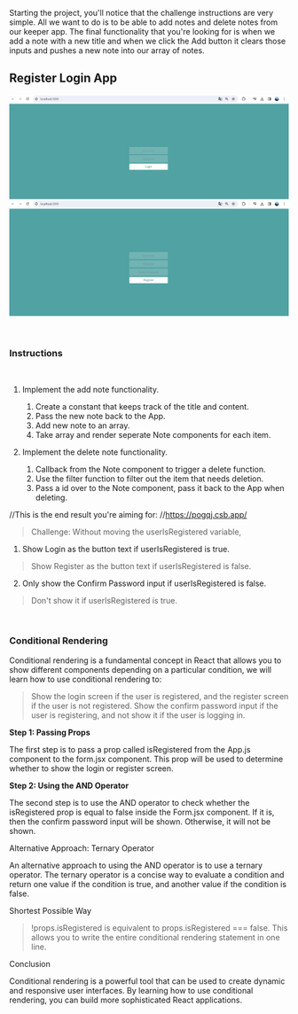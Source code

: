 Starting the project, you'll notice that the challenge instructions are very simple. All we want to do is to be able to add notes and delete notes from our keeper app. The final functionality that you're looking for is when we add a note with a new title and when we click the Add button it clears those inputs and pushes a new note into our array of notes.

## Register Login App


![Login](https://github.com/anderson92zolis/Login_Register_App_React/blob/main/photo/Login.jpg)
![Register](https://github.com/anderson92zolis/Login_Register_App_React/blob/main/photo/register.jpg)


<br>


### Instructions

<br>

1. Implement the add note functionality.
    1. Create a constant that keeps track of the title and content.
    2. Pass the new note back to the App.
    3. Add new note to an array.
    4. Take array and render seperate Note components for each item.

2. Implement the delete note functionality.
    1. Callback from the Note component to trigger a delete function.
    2. Use the filter function to filter out the item that needs deletion.
    3. Pass a id over to the Note component, pass it back to the App when deleting.

//This is the end result you're aiming for:
//https://pogqj.csb.app/


> Challenge: Without moving the userIsRegistered variable,
1. Show Login as the button text if userIsRegistered is true.
> Show Register as the button text if userIsRegistered is false.

2. Only show the Confirm Password input if userIsRegistered is false.
> Don't show it if userIsRegistered is true.

<br>


### Conditional Rendering 

Conditional rendering is a fundamental concept in React that allows you to show different components depending on a particular condition, we will learn how to use conditional rendering to:

> Show the login screen if the user is registered, and the register screen if the user is not registered.
> Show the confirm password input if the user is registering, and not show it if the user is logging in.

**Step 1: Passing Props**

The first step is to pass a prop called isRegistered from the App.js component to the form.jsx component. This prop will be used to determine whether to show the login or register screen.

**Step 2: Using the AND Operator**

The second step is to use the AND operator to check whether the isRegistered prop is equal to false inside the Form.jsx component. If it is, then the confirm password input will be shown. Otherwise, it will not be shown.

Alternative Approach: Ternary Operator

An alternative approach to using the AND operator is to use a ternary operator. The ternary operator is a concise way to evaluate a condition and return one value if the condition is true, and another value if the condition is false.

Shortest Possible Way

> !props.isRegistered is equivalent to props.isRegistered === false. This allows you to write the entire conditional rendering statement in one line.

Conclusion

Conditional rendering is a powerful tool that can be used to create dynamic and responsive user interfaces. By learning how to use conditional rendering, you can build more sophisticated React applications.